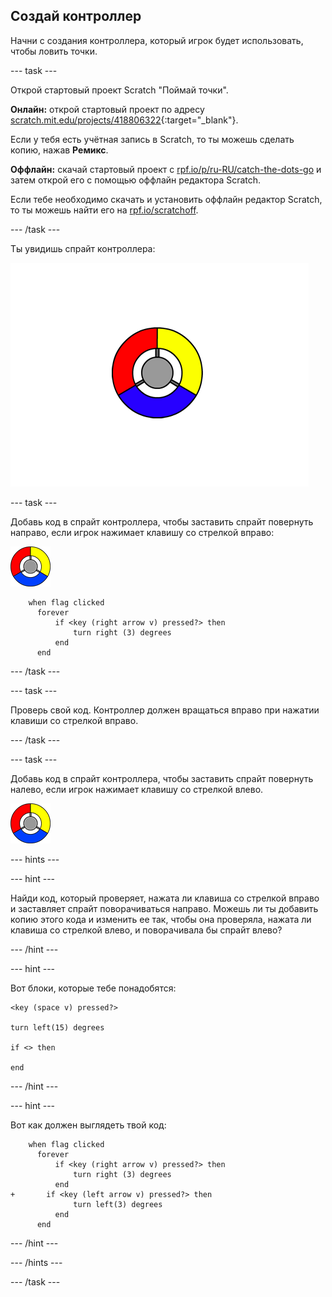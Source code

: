 ## Создай контроллер

Начни с создания контроллера, который игрок будет использовать, чтобы ловить точки.

--- task ---

Открой стартовый проект Scratch "Поймай точки".

**Онлайн:** открой стартовый проект по адресу [scratch.mit.edu/projects/418806322](https://scratch.mit.edu/projects/418806322){:target="_blank"}.

Если у тебя есть учётная запись в Scratch, то ты можешь сделать копию, нажав **Ремикс**.

**Оффлайн:** скачай стартовый проект с [rpf.io/p/ru-RU/catch-the-dots-go](https://rpf.io/p/ru-RU/catch-the-dots-go) и затем открой его с помощью оффлайн редактора Scratch.

Если тебе необходимо скачать и установить оффлайн редактор Scratch, то ты можешь найти его на [rpf.io/scratchoff](https://rpf.io/scratchoff).

--- /task ---

Ты увидишь спрайт контроллера:

![снимок экрана](images/dots-controller.png)

--- task ---

Добавь код в спрайт контроллера, чтобы заставить спрайт повернуть направо, если игрок нажимает клавишу со стрелкой вправо:

![Спрайт контроллера](images/controller-sprite.png)

```blocks3
    when flag clicked
	  forever
		  if <key (right arrow v) pressed?> then
			  turn right (3) degrees
		  end
	  end
```

--- /task ---

--- task ---

Проверь свой код. Контроллер должен вращаться вправо при нажатии клавиши со стрелкой вправо.

--- /task ---

--- task ---

Добавь код в спрайт контроллера, чтобы заставить спрайт повернуть налево, если игрок нажимает клавишу со стрелкой влево.

![Спрайт контроллера](images/controller-sprite.png)

--- hints ---


--- hint ---

Найди код, который проверяет, нажата ли клавиша со стрелкой вправо и заставляет спрайт поворачиваться направо. Можешь ли ты добавить копию этого кода и изменить ее так, чтобы она проверяла, нажата ли клавиша со стрелкой влево, и поворачивала бы спрайт влево?

--- /hint ---

--- hint ---

Вот блоки, которые тебе понадобятся:

```blocks3
<key (space v) pressed?>

turn left(15) degrees

if <> then

end
```

--- /hint ---

--- hint ---

Вот как должен выглядеть твой код:

```blocks3
    when flag clicked
	  forever
		  if <key (right arrow v) pressed?> then
			  turn right (3) degrees
		  end
+ 		if <key (left arrow v) pressed?> then
			  turn left(3) degrees
		  end
	  end
```

--- /hint ---

--- /hints ---

--- /task ---
